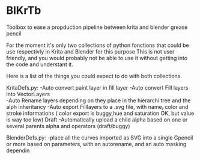 # BlKrTb
Toolbox to ease a propduction pipeline between krita and blender grease pencil

For the moment it's only two collections of python fonctions that could be use respectivly in Krita and Blender for this purpose
This is not user friendly, and you would probably not be able to use it without getting into the code and understant it.

Here is a list of the things you could expect to do with both collections.

KritaDefs.py:
  -Auto convert paint layer in fill layer
  -Auto convert Fill layers into VectorLayers  
  -Auto Rename layers depending on they place in the hierarchi tree and the alph inheritancy
  -Auto export Filllayers to a .svg file, with name, color and stroke informations ( color export is buggy,hue and saturation OK, but value is way too low)
  Draft
  -Automatically upload a child alpha based on one or several parents alpha and operators (draft/buggy)
  
 BlenderDefs.py:
 -place all the curves imported as SVG into a single Gpencil or more based on parameters, with an autorename, and an auto masking dependin
  
